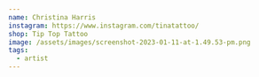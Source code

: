 ```yaml
---
name: Christina Harris
instagram: https://www.instagram.com/tinatattoo/
shop: Tip Top Tattoo
image: /assets/images/screenshot-2023-01-11-at-1.49.53-pm.png
tags:
  - artist
---
```

